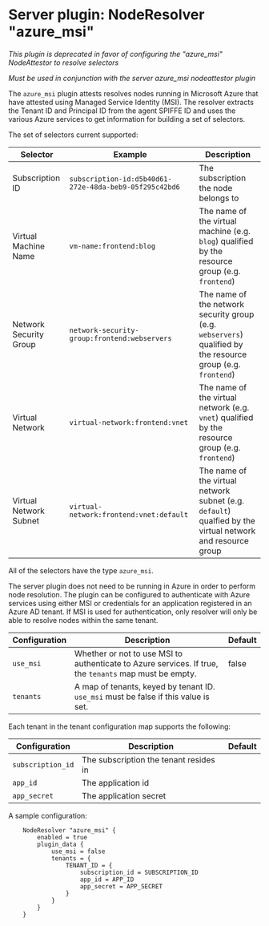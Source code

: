 # Server plugin: NodeResolver "azure_msi"

*This plugin is deprecated in favor of configuring the "azure_msi" NodeAttestor to resolve selectors*

*Must be used in conjunction with the server azure_msi nodeattestor plugin*

The `azure_msi` plugin attests resolves nodes running in Microsoft Azure that
have attested using Managed Service Identity (MSI). The resolver extracts the
Tenant ID and Principal ID from the agent SPIFFE ID and uses the various Azure
services to get information for building a set of selectors.

The set of selectors current supported:

| Selector               | Example                                                | Description                                                |
| ---------------------- | ------------------------------------------------------ | -----------------------------------------------------------|
| Subscription ID        | `subscription-id:d5b40d61-272e-48da-beb9-05f295c42bd6` | The subscription the node belongs to |
| Virtual Machine Name   | `vm-name:frontend:blog`                                | The name of the virtual machine (e.g. `blog`) qualified by the resource group (e.g. `frontend`)
| Network Security Group | `network-security-group:frontend:webservers`           | The name of the network security group (e.g. `webservers`) qualified by the resource group (e.g. `frontend`)
| Virtual Network        | `virtual-network:frontend:vnet`                        | The name of the virtual network (e.g. `vnet`) qualified by the resource group (e.g. `frontend`)
| Virtual Network Subnet | `virtual-network:frontend:vnet:default`                | The name of the virtual network subnet (e.g. `default`) qualfied by the virtual network and resource group

All of the selectors have the type `azure_msi`.

The server plugin does not need to be running in Azure in order to perform node
resolution. The plugin can be configured to authenticate with Azure services
using either MSI or credentials for an application registered in an Azure AD
tenant. If MSI is used for authentication, only resolver will only be able to
resolve nodes within the same tenant.


| Configuration   | Description | Default                 |
| --------------- | ----------- | ----------------------- |
| `use_msi`       | Whether or not to use MSI to authenticate to Azure services. If true, the `tenants` map must be empty. | false |
| `tenants`       | A map of tenants, keyed by tenant ID. `use_msi` must be false if this value is set. | |

Each tenant in the tenant configuration map supports the following:

| Configuration | Description | Default                 |
| ------------- | ----------- | ----------------------- |
| `subscription_id` | The subscription the tenant resides in | |
| `app_id` | The application id | |
| `app_secret` | The application secret | |

A sample configuration:

```
    NodeResolver "azure_msi" {
        enabled = true
        plugin_data {
            use_msi = false
            tenants = {
                TENANT_ID = {
                    subscription_id = SUBSCRIPTION_ID
                    app_id = APP_ID
                    app_secret = APP_SECRET
                }
            }
        }
    }
```
